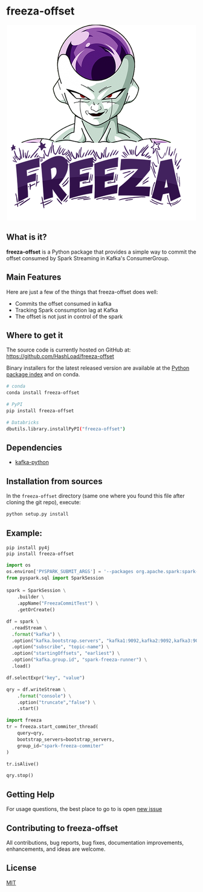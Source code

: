 # freeza-offset

<p align="center">
  <img src="https://github.com/HashLoad/freeza-offset/raw/master/assets/freeza-logo.png" alt="freeza-offset"/>
</p>

## What is it?

**freeza-offset** is a Python package that provides a simple way to commit the offset consumed by Spark Streaming in Kafka's ConsumerGroup.

## Main Features
Here are just a few of the things that freeza-offset does well:

  - Commits the offset consumed in kafka
  - Tracking Spark consumption lag at Kafka
  - The offset is not just in control of the spark

## Where to get it
The source code is currently hosted on GitHub at:
https://github.com/HashLoad/freeza-offset

Binary installers for the latest released version are available at the [Python package index](https://pypi.org/project/freeza-offset) and on conda.

```sh
# conda
conda install freeza-offset
```

```sh
# PyPI
pip install freeza-offset
```
```sh
# Databricks
dbutils.library.installPyPI("freeza-offset")
```

## Dependencies
- [kafka-python](https://pypi.org/project/kafka-python)


## Installation from sources

In the `freeza-offset` directory (same one where you found this file after
cloning the git repo), execute:

```sh
python setup.py install
```

## Example:

```shell
pip install py4j  
pip install freeza-offset
```

```python
import os
os.environ['PYSPARK_SUBMIT_ARGS'] = '--packages org.apache.spark:spark-sql-kafka-0-10_2.12:3.0.0 pyspark-shell'
from pyspark.sql import SparkSession

spark = SparkSession \
    .builder \
    .appName("FreezaCommitTest") \
    .getOrCreate()
```

```python
df = spark \
  .readStream \
  .format("kafka") \
  .option("kafka.bootstrap.servers", "kafka1:9092,kafka2:9092,kafka3:9092") \
  .option("subscribe", "topic-name") \
  .option("startingOffsets", "earliest") \
  .option("kafka.group.id", "spark-freeza-runner") \
  .load()
 ```

```python
df.selectExpr("key", "value")
```

```python
qry = df.writeStream \
    .format("console") \
    .option("truncate","false") \
    .start()
```

```python
import freeza
tr = freeza.start_commiter_thread(
    query=qry,
    bootstrap_servers=bootstrap_servers,
    group_id="spark-freeza-commiter"
)
```

```python
tr.isAlive()
```

```python
qry.stop()
```

## Getting Help

For usage questions, the best place to go to is open [new issue](https://github.com/HashLoad/freeza-offset/issues/new)

## Contributing to freeza-offset

All contributions, bug reports, bug fixes, documentation improvements, enhancements, and ideas are welcome.

## License
[MIT](LICENSE)
